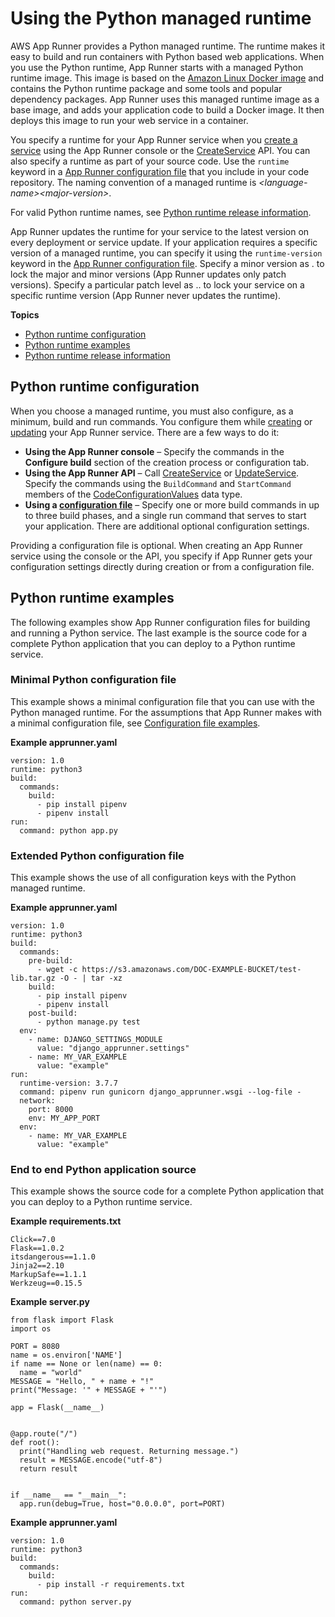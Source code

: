 # Using the Python managed runtime<a name="service-source-code-python"></a>

AWS App Runner provides a Python managed runtime\. The runtime makes it easy to build and run containers with Python based web applications\. When you use the Python runtime, App Runner starts with a managed Python runtime image\. This image is based on the [Amazon Linux Docker image](https://hub.docker.com/_/amazonlinux) and contains the Python runtime package and some tools and popular dependency packages\. App Runner uses this managed runtime image as a base image, and adds your application code to build a Docker image\. It then deploys this image to run your web service in a container\.

 You specify a runtime for your App Runner service when you [create a service](manage-create.md) using the App Runner console or the [CreateService](https://docs.aws.amazon.com/apprunner/latest/api/API_CreateService.html) API\. You can also specify a runtime as part of your source code\. Use the `runtime` keyword in a [App Runner configuration file](config-file.md) that you include in your code repository\. The naming convention of a managed runtime is *<language\-name><major\-version>*\. 

For valid Python runtime names, see [Python runtime release information](service-source-code-python-releases.md)\.

App Runner updates the runtime for your service to the latest version on every deployment or service update\. If your application requires a specific version of a managed runtime, you can specify it using the `runtime-version` keyword in the [App Runner configuration file](config-file.md)\. Specify a minor version as *<major>*\.*<minor>* to lock the major and minor versions \(App Runner updates only patch versions\)\. Specify a particular patch level as *<major>*\.*<minor>*\.*<patch>* to lock your service on a specific runtime version \(App Runner never updates the runtime\)\.

**Topics**
+ [Python runtime configuration](#service-source-code-python.config)
+ [Python runtime examples](#service-source-code-python.examples)
+ [Python runtime release information](service-source-code-python-releases.md)

## Python runtime configuration<a name="service-source-code-python.config"></a>

When you choose a managed runtime, you must also configure, as a minimum, build and run commands\. You configure them while [creating](manage-create.md) or [updating](manage-configure.md) your App Runner service\. There are a few ways to do it:
+ **Using the App Runner console** – Specify the commands in the **Configure build** section of the creation process or configuration tab\.
+ **Using the App Runner API** – Call [CreateService](https://docs.aws.amazon.com/apprunner/latest/api/API_CreateService.html) or [UpdateService](https://docs.aws.amazon.com/apprunner/latest/api/API_UpdateService.html)\. Specify the commands using the `BuildCommand` and `StartCommand` members of the [CodeConfigurationValues](https://docs.aws.amazon.com/apprunner/latest/api/API_CodeConfigurationValues.html) data type\.
+ **Using a [configuration file](config-file.md)** – Specify one or more build commands in up to three build phases, and a single run command that serves to start your application\. There are additional optional configuration settings\.

Providing a configuration file is optional\. When creating an App Runner service using the console or the API, you specify if App Runner gets your configuration settings directly during creation or from a configuration file\.

## Python runtime examples<a name="service-source-code-python.examples"></a>

The following examples show App Runner configuration files for building and running a Python service\. The last example is the source code for a complete Python application that you can deploy to a Python runtime service\.

### Minimal Python configuration file<a name="service-source-code-python.examples.minimal"></a>

This example shows a minimal configuration file that you can use with the Python managed runtime\. For the assumptions that App Runner makes with a minimal configuration file, see [Configuration file examples](config-file-examples.md#config-file-examples.managed)\.

**Example apprunner\.yaml**  

```
version: 1.0
runtime: python3 
build:
  commands:
    build:
      - pip install pipenv
      - pipenv install 
run: 
  command: python app.py
```

### Extended Python configuration file<a name="service-source-code-python.examples.extended"></a>

This example shows the use of all configuration keys with the Python managed runtime\.

**Example apprunner\.yaml**  

```
version: 1.0
runtime: python3 
build:
  commands:
    pre-build:
      - wget -c https://s3.amazonaws.com/DOC-EXAMPLE-BUCKET/test-lib.tar.gz -O - | tar -xz
    build:        
      - pip install pipenv
      - pipenv install
    post-build:
      - python manage.py test
  env:
    - name: DJANGO_SETTINGS_MODULE
      value: "django_apprunner.settings"
    - name: MY_VAR_EXAMPLE
      value: "example"
run:
  runtime-version: 3.7.7
  command: pipenv run gunicorn django_apprunner.wsgi --log-file -
  network: 
    port: 8000
    env: MY_APP_PORT  
  env:
    - name: MY_VAR_EXAMPLE
      value: "example"
```

### End to end Python application source<a name="service-source-code-python.examples.end2end"></a>

This example shows the source code for a complete Python application that you can deploy to a Python runtime service\.

**Example requirements\.txt**  

```
Click==7.0
Flask==1.0.2
itsdangerous==1.1.0
Jinja2==2.10
MarkupSafe==1.1.1
Werkzeug==0.15.5
```

**Example server\.py**  

```
from flask import Flask
import os

PORT = 8080
name = os.environ['NAME']
if name == None or len(name) == 0:
  name = "world"
MESSAGE = "Hello, " + name + "!"
print("Message: '" + MESSAGE + "'")

app = Flask(__name__)


@app.route("/")
def root():
  print("Handling web request. Returning message.")
  result = MESSAGE.encode("utf-8")
  return result


if __name__ == "__main__":
  app.run(debug=True, host="0.0.0.0", port=PORT)
```

**Example apprunner\.yaml**  

```
version: 1.0
runtime: python3 
build:
  commands:
    build:        
      - pip install -r requirements.txt
run:
  command: python server.py
```